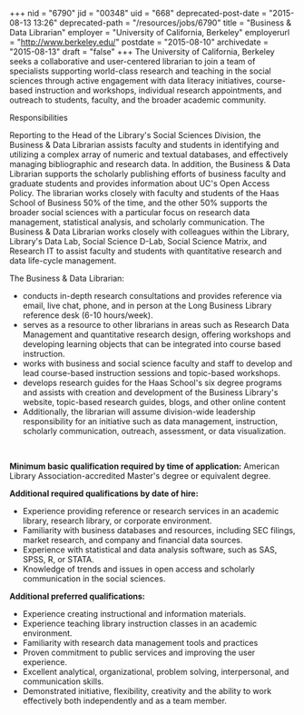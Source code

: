 +++
nid = "6790"
jid = "00348"
uid = "668"
deprecated-post-date = "2015-08-13 13:26"
deprecated-path = "/resources/jobs/6790"
title = "Business & Data Librarian"
employer = "University of California, Berkeley"
employerurl = "http://www.berkeley.edu/"
postdate = "2015-08-10"
archivedate = "2015-08-13"
draft = "false"
+++
The University of California, Berkeley seeks a collaborative and
user-centered librarian to join a team of specialists supporting
world-class research and teaching in the social sciences through active
engagement with data literacy initiatives, course-based instruction and
workshops, individual research appointments, and outreach to students,
faculty, and the broader academic community.

Responsibilities

Reporting to the Head of the Library's Social Sciences Division, the
Business & Data Librarian assists faculty and students in identifying
and utilizing a complex array of numeric and textual databases, and
effectively managing bibliographic and research data. In addition, the
Business & Data Librarian supports the scholarly publishing efforts of
business faculty and graduate students and provides information about
UC's Open Access Policy. The librarian works closely with faculty and
students of the Haas School of Business 50% of the time, and the other
50% supports the broader social sciences with a particular focus on
research data management, statistical analysis, and scholarly
communication. The Business & Data Librarian works closely with
colleagues within the Library, Library's Data Lab, Social Science D-Lab,
Social Science Matrix, and Research IT to assist faculty and students
with quantitative research and data life-cycle management.

The Business & Data Librarian:

-   conducts in-depth research consultations and provides reference via
    email, live chat, phone, and in person at the Long Business Library
    reference desk (6-10 hours/week).
-   serves as a resource to other librarians in areas such as Research
    Data Management and quantitative research design, offering workshops
    and developing learning objects that can be integrated into course
    based instruction.
-   works with business and social science faculty and staff to develop
    and lead course-based instruction sessions and topic-based
    workshops.
-   develops research guides for the Haas School's six degree programs
    and assists with creation and development of the Business Library's
    website, topic-based research guides, blogs, and other online
    content
-   Additionally, the librarian will assume division-wide leadership
    responsibility for an initiative such as data management,
    instruction, scholarly communication, outreach, assessment, or data
    visualization.
  
 

**Minimum basic qualification required by time of application:**
American Library Association-accredited Master's degree or equivalent
degree.

**Additional required qualifications by date of hire:**

-   Experience providing reference or research services in an academic
    library, research library, or corporate environment.
-   Familiarity with business databases and resources, including SEC
    filings, market research, and company and financial data sources.
-   Experience with statistical and data analysis software, such as SAS,
    SPSS, R, or STATA.
-   Knowledge of trends and issues in open access and scholarly
    communication in the social sciences.

**Additional preferred qualifications:**

-   Experience creating instructional and information materials.
-   Experience teaching library instruction classes in an academic
    environment.
-   Familiarity with research data management tools and practices
-   Proven commitment to public services and improving the user
    experience.
-   Excellent analytical, organizational, problem solving,
    interpersonal, and communication skills.
-   Demonstrated initiative, flexibility, creativity and the ability to
    work effectively both independently and as a team member.
